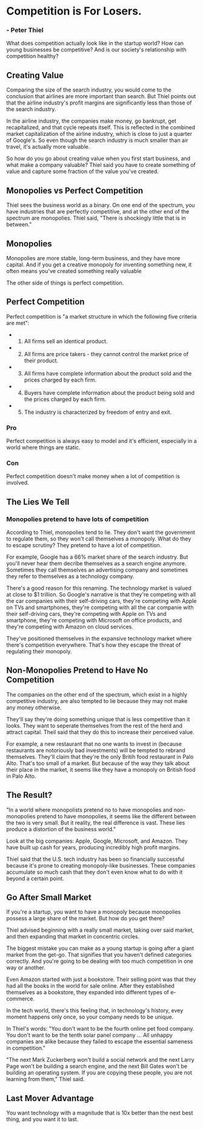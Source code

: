 # Competition is For Losers.
### - Peter Thiel
What does competition actually look like in the startup world? How can
young businesses be competitive? And is our society's relationship with
competition healthy?

## Creating Value
Comparing the size of the search industry, you would come to the
conclusion that airlines are more important than search. But Thiel points
out that the airline industry's profit margins are significantly less
than those of the search industry.

In the airline industry, the companies make money, go bankrupt, get
recapitalized, and that cycle repeats itself. This is reflected in the
combined market capitalization of the airline industry, which is close
to just a quarter of Google's. So even though the search industry is
much smaller than air travel, it's actually more valuable.

So how do you go about creating value when you first start business, and
what make a company valuable? Thiel said you have to create something of
value and capture some fraction of the value you've created.

## Monopolies vs Perfect Competition
Thiel sees the business world as a binary. On one end of the spectrum,
you have industries that are perfectly competitive, and at the other end
of the spectrum are monopolies. Thiel said, "There is shockingly little
that is in between."

## Monopolies
Monopolies are more stable, long-term business, and they have more
capital. And if you get a creative monopoly for inventing something new,
it often means you've created something really valuable 

The other side of things is perfect competition.

## Perfect Competition
Perfect competition is "a market structure in which the following five
criteria are met":
 - 1. All firms sell an identical product.
 - 2. All firms are price takers - they cannot control the market price
      of their product.
 - 3. All firms have complete information about the product sold and the
      prices charged by each firm.
 - 4. Buyers have complete information about the product being sold and
      the prices charged by each firm.
 - 5. The industry is characterized by freedom of entry and exit.

### Pro
Perfect competition is always easy to model and it's efficient,
especially in a world where things are static.
### Con
Perfect competition doesn't make money when a lot of competition is
involved.

## The Lies We Tell
### Monopolies pretend to have lots of competition

According to Thiel, monopolies tend to lie. They don't want the
government to regulate them, so they won't call themselves a monopoly.
What do they to escape scrutiny? They pretend to have a lot of
competition.

For example, Google has a 66% market share of the search industry. But
you'll never hear them decribe themselves as a search engine anymore.
Sometimes they call themselves an advertising company and sometimes they
refer to themselves as a technology company.

There's a good reason for this renaming. The technology market is valued
at close to $1 trillion. So Google's narrative is that they're competing
with all the car companies with their self-driving cars, they're
competing with Apple on TVs and smartphones, they're competing with all
the car companie with their self-driving cars, they're competing with
Apple on TVs and smartphone, they're competing with Microsoft on office
products, and they're competing with Amazon on cloud services.

They've positioned themselves in the expansive technology market where
there's competition everywhere. That's how they escape the threat of
regulating their monopoly.

## Non-Monopolies Pretend to Have No Competition
The companies on the other end of the spectrum, which exist in a highly
competitive industry, are also tempted to lie because they may not make
any money otherwise.

They'll say they're doing something unique that is less competitive than
it looks. They want to seperate themselves from the rest of the herd and
attract capital. Theil said that they do this to increase their
perceived value.

For example, a new restaurant that no one wants to invest in (because
restaurants are notoriously bad investments) will be tempted to rebrand
themselves. They'll claim that they're the only Britih food restaurant
in Palo Alto. That's too small of a market. But because of the way they
talk about their place in the market, it seems like they have a monopoly
on British food in Palo Alto.

## The Result?
"In a world where monopolists pretend no to have monopolies and
non-monopolies pretend to have monopolies, it seems like the
different between the two is very small. But it reality, the real
difference is vast. These lies produce a distortion of the business
world."

Look at the big companies: Apple, Google, Microsoft, and Amazon. They
have built up cash for years, producing incredibly high profit margins.

Thiel said that the U.S. tech industry has been so financially
successful because it's prone to creating monopoly-like businesses.
These companies accumulate so much cash that they don't even know what
to do with it beyond a certain point.

## Go After Small Market
If you're a  startup, you want to have a monopoly because monopolies
possess a large share of the market. But how do you get there?

Thiel advised beginning with a really small market, taking over said
market, and then expanding that market in concentric circles.

The biggest mistake you can make as a young startup is going after a
giant market from the get-go. That signifies that you haven't defined
categories correctly. And you're going to be dealing with too much
competition in one way or another.

Even Amazon started with just a bookstore. Their selling point was that
they had all the books in the world for sale online. After they
established themselves as a bookstore, they expanded into different
types of e-commerce.

In the tech world, there's this feeling that, in technology's history,
evey moment happens only once, so your company needs to be unique.

In Thiel's words: "You don't want to be the fourth online pet food
company. You don't want to be the tenth solar panel company ... All
unhappy companies are alike because they failed to escape the essential
sameness in competition."

"The next Mark Zuckerberg won't build a social network and the next
Larry Page won't be building a search engine, and the next Bill Gates
won't be building an operating system. If you are copying these people,
you are not learning from them," Thiel said.

## Last Mover Advantage
You want technology with a magnitude that is 10x better than the next
best thing, and you want it to last.
